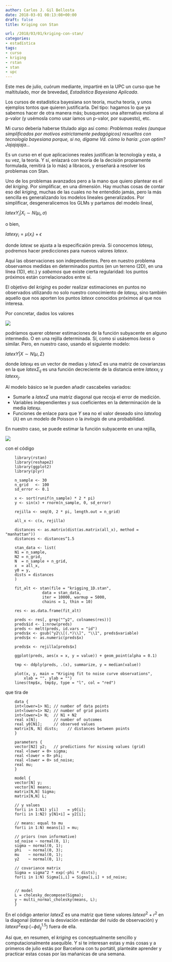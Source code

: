 ```yaml
---
author: Carlos J. Gil Bellosta
date: 2018-03-01 08:13:08+00:00
draft: false
title: Kriging con Stan

url: /2018/03/01/kriging-con-stan/
categories:
- estadística
tags:
- curso
- kriging
- rstan
- stan
- upc
---
```


Este mes de julio, cuórum mediante, impartiré en la UPC un curso que he maltitulado, mor de brevedad, _Estadística Bayesiana Aplicada_.

Los cursos de estadística bayesiana son teoría, mucha teoría, y unos ejemplos tontos que quieren justificarla. Del tipo: hagamos lo que ya sabemos hacer de otra manera más; busquemos una alternativa molona al p-valor (y usémosla como usar
íamos un p-valor, por supuesto), etc.

Mi curso debería haberse titulado algo así como: _Problemas reales (aunque simplificados por motivos estrictamente pedagógicos) resueltos con tecnología bayesiana porque, si no, dígame Vd. cómo lo haría: ¿con optim? Jajajajaja..._

Es un curso en el que aplicaciones reales justifican la tecnología y esta, a su vez, la teoría. Y sí, enlazará con teoría de la decisión propiamente formulada, remitirá (a lo más) a libracos, y enseñará a resolver los problemas con Stan.

Uno de los problemas avanzados pero a la mano que quiero plantear es el del _kriging_. Por simplificar, en una dimensión. Hay muchas cosas de contar eso del _kriging_, muchas de las cuales no he entendido jamás, pero la más
sencilla es generalizando los modelos lineales generalizados. Por simplificar, desgeneralicemos los GLMs y partamos del modelo lineal,

$latex Y_i | X_i \,\, \sim \,\, N(\mu_i, \sigma)$

o bien,

$latex y_i = \mu(x_i) + \epsilon$

donde $latex \epsilon$ se ajusta a la especificaión previa. Si conocemos $latex \mu$, podremos hacer predicciones para nuevos valores $latex x$.

Aquí las observaciones son independientes. Pero en nuestro problema observamos medidas en determinados puntos (en un terreno (2D), en una línea (1D), etc.) y _sabemos_ que existe cierta regularidad: los puntos próximos están correlacionados entre sí.

El objetivo del _kriging_ es poder realizar estimaciones en puntos no observados utilizando no solo nuestro conocimiento de $latex \mu$, sino también aquello que nos aporten los puntos $latex x$ conocidos próximos al que nos interesa.

Por concretar, dados los valores

![](/wp-uploads/2018/02/sinusoide_ruido.png)

podríamos querer obtener estimaciones de la función subyacente en alguno intermedio. O en una rejilla determinada. Sí, como si usásemos _loess_ o similar. Pero, en nuestro caso, usando el siguiente modelo:

$latex Y | X \,\, \sim \,\, N(\mu, \Sigma)$

donde $latex \mu$ es un vector de medias y $latex \Sigma$ es una matriz de covarianzas en la que $latex \Sigma_{ij}$ es una función decreciente de la distancia entre $latex x_i$ y $latex x_j$.

Al modelo básico se le pueden añadir cascabeles variados:

* Sumarle a $latex \Sigma$ una matriz diagonal que recoja el error de medición.
* Variables independientes y sus coeficientes en la determinación de la media $latex \mu$.
* Funciones de enlace para que $Y$ sea no el valor deseado sino $latex \log(\lambda)$ en un modelo de Poisson o la <em>invlogis</em> de una probabilidad.

En nuestro caso, se puede estimar la función subyacente en una rejilla,

![](/wp-uploads/2018/02/kriging_sinuoide.png)

con el código

        library(rstan)
        library(reshape2)
        library(ggplot2)
        library(plyr)

        n_sample <- 30
        n_grid   <- 100
        sd_error <- 0.1

        x <- sort(runif(n_sample) * 2 * pi)
        y <- sin(x) + rnorm(n_sample, 0, sd_error)

        rejilla <- seq(0, 2 * pi, length.out = n_grid)

        all_x <- c(x, rejilla)

        distances <- as.matrix(dist(as.matrix(all_x), method = "manhattan"))
        distances <- distances^1.5

        stan_data <- list(
        N1 = n_sample,
        N2 = n_grid,
        N  = n_sample + n_grid,
        x  = all_x,
        y0 = y,
        dists = distances
        )

        fit_alt <- stan(file = "krigging_1D.stan",
                    data = stan_data,
                    iter = 10000, warmup = 5000,
                    chains = 1, thin = 10)

        res <- as.data.frame(fit_alt)

        preds <- res[, grep("^y2", colnames(res))]
        preds$id <- 1:nrow(preds)
        preds <- melt(preds, id.vars = "id")
        preds$x <- gsub("y2\\[(.*)\\]", "\\1", preds$variable)
        preds$x <- as.numeric(preds$x)

        preds$x <- rejilla[preds$x]

        ggplot(preds, aes(x = x, y = value)) + geom_point(alpha = 0.1)

        tmp <- ddply(preds, .(x), summarize, y = median(value))

        plot(x, y, main = "Kriging fit to noise curve observations",
            xlab = "", ylab = "")
        lines(tmp$x, tmp$y, type = "l", col = "red")


que tira de

        data {
        int<lower=1> N1; // number of data points
        int<lower=1> N2; // number of grid points
        int<lower=1> N;  // N1 + N2
        real x[N];       // number of outcomes
        real y0[N1];     // observed values
        matrix[N, N] dists;    // distances between points
        }

        parameters {
        vector[N2] y2;   // predictions for missing values (grid)
        real <lower = 0> sigma;
        real <lower = 0> phi;
        real <lower = 0> sd_noise;
        real mu;
        }

        model {
        vector[N] y;
        vector[N] means;
        matrix[N,N] Sigma;
        matrix[N,N] L;

        // y values
        for(i in 1:N1) y[i]    = y0[i];
        for(i in 1:N2) y[N1+i] = y2[i];

        // means: equal to mu
        for(i in 1:N) means[i] = mu;

        // priors (non informative)
        sd_noise ~ normal(0, 1);
        sigma ~ normal(0, 1);
        phi   ~ normal(0, 3);
        mu    ~ normal(0, 1);
        y2    ~ normal(0, 1);

        // covariance matrix
        Sigma = sigma^2 * exp(-phi * dists);
        for(i in 1:N) Sigma[i,i] = Sigma[i,i] + sd_noise;


        // model
        L = cholesky_decompose(Sigma);
        y ~ multi_normal_cholesky(means, L);
        }


En el código anterior $latex \Sigma$ es una matriz que tiene valores $latex \sigma^2 + r^2$ en la diagonal ($latex r$ es la desviación estándar del ruido de observación) y $latex \sigma^2 \exp(-\phi d_{ij}^{1.5})$ fuera de ella.

Así que, en resumen, el _kriging_ es conceptualmente sencillo y computacionalmente asequible. Y si te interesan estas y más cosas y a primeros de julio estás por Barcelona con tu portátil, planteáte aprender y practicar estas cosas por las mañanicas de una semana.
